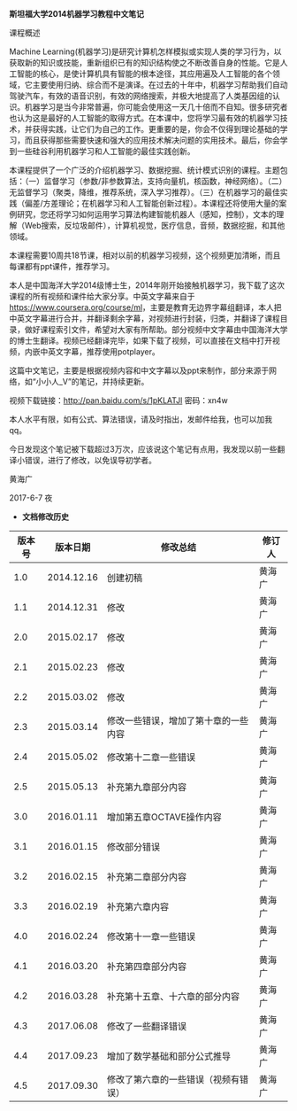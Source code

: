 **斯坦福大学2014机器学习教程中文笔记**

课程概述

Machine
Learning(机器学习)是研究计算机怎样模拟或实现人类的学习行为，以获取新的知识或技能，重新组织已有的知识结构使之不断改善自身的性能。它是人工智能的核心，是使计算机具有智能的根本途径，其应用遍及人工智能的各个领域，它主要使用归纳、综合而不是演译。在过去的十年中，机器学习帮助我们自动驾驶汽车，有效的语音识别，有效的网络搜索，并极大地提高了人类基因组的认识。机器学习是当今非常普遍，你可能会使用这一天几十倍而不自知。很多研究者也认为这是最好的人工智能的取得方式。在本课中，您将学习最有效的机器学习技术，并获得实践，让它们为自己的工作。更重要的是，你会不仅得到理论基础的学习，而且获得那些需要快速和强大的应用技术解决问题的实用技术。最后，你会学到一些硅谷利用机器学习和人工智能的最佳实践创新。

本课程提供了一个广泛的介绍机器学习、数据挖掘、统计模式识别的课程。主题包括：（一）监督学习（参数/非参数算法，支持向量机，核函数，神经网络）。（二）无监督学习（聚类，降维，推荐系统，深入学习推荐）。（三）在机器学习的最佳实践（偏差/方差理论；在机器学习和人工智能创新过程）。本课程还将使用大量的案例研究，您还将学习如何运用学习算法构建智能机器人（感知，控制），文本的理解（Web搜索，反垃圾邮件），计算机视觉，医疗信息，音频，数据挖掘，和其他领域。

本课程需要10周共18节课，相对以前的机器学习视频，这个视频更加清晰，而且每课都有ppt课件，推荐学习。

本人是中国海洋大学2014级博士生，2014年刚开始接触机器学习，我下载了这次课程的所有视频和课件给大家分享。中英文字幕来自于<https://www.coursera.org/course/ml>，主要是教育无边界字幕组翻译，本人把中英文字幕进行合并，并翻译剩余字幕，对视频进行封装，归类，并翻译了课程目录，做好课程索引文件，希望对大家有所帮助。部分视频中文字幕由中国海洋大学的博士生翻译。视频已经翻译完毕，如果下载了视频，可以直接在文档中打开视频，内嵌中英文字幕，推荐使用potplayer。

这篇中文笔记，主要是根据视频内容和中文字幕以及ppt来制作，部分来源于网络，如“小小人_V”的笔记，并持续更新。

视频下载链接：http://pan.baidu.com/s/1pKLATJl 密码：xn4w

本人水平有限，如有公式、算法错误，请及时指出，发邮件给我，也可以加我qq。

今日发现这个笔记被下载超过3万次，应该说这个笔记有点用，我发现以前一些翻译小错误，进行了修改，以免误导初学者。

黄海广

2017-6-7 夜

-   **文档修改历史**

| **版本号** | **版本日期** | **修改总结**                         | **修订人** |
|------------|--------------|--------------------------------------|------------|
| 1.0        | 2014.12.16   | 创建初稿                             | 黄海广     |
| 1.1        | 2014.12.31   | 修改                                 | 黄海广     |
| 2.0        | 2015.02.17   | 修改                                 | 黄海广     |
| 2.1        | 2015.02.23   | 修改                                 | 黄海广     |
| 2.2        | 2015.03.02   | 修改                                 | 黄海广     |
| 2.3        | 2015.03.14   | 修改一些错误，增加了第十章的一些内容 | 黄海广     |
| 2.4        | 2015.05.02   | 修改第十二章一些错误                 | 黄海广     |
| 2.5        | 2015.05.13   | 补充第九章部分内容                   | 黄海广     |
| 3.0        | 2016.01.11   | 增加第五章OCTAVE操作内容             | 黄海广     |
| 3.1        | 2016.01.15   | 修改部分错误                         | 黄海广     |
| 3.2        | 2016.02.15   | 补充第二章部分内容                   | 黄海广     |
| 3.3        | 2016.02.19   | 补充第六章内容                       | 黄海广     |
| 4.0        | 2016.02.24   | 修改第十一章一些错误                 | 黄海广     |
| 4.1        | 2016.03.20   | 补充第四章部分内容                   | 黄海广     |
| 4.2        | 2016.03.28   | 补充第十五章、十六章的部分内容       | 黄海广     |
| 4.3        | 2017.06.08   | 修改了一些翻译错误                   | 黄海广     |
| 4.4        | 2017.09.23   | 增加了数学基础和部分公式推导         | 黄海广     |
| 4.5        | 2017.09.30   | 修改了第六章的一些错误（视频有错误） | 黄海广     |
